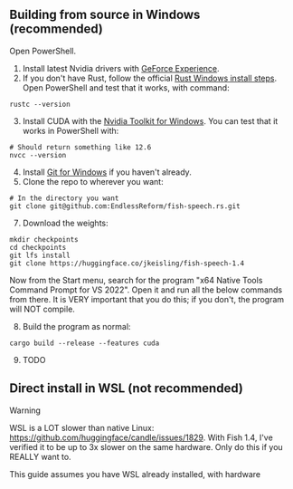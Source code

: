 ## Building from source in Windows (recommended)

Open PowerShell.

1. Install latest Nvidia drivers with [GeForce Experience](https://www.nvidia.com/en-us/geforce/geforce-experience/).
2. If you don't have Rust, follow the official [Rust Windows install steps](https://www.rust-lang.org/tools/install). Open PowerShell and test that it works, with command:

```
rustc --version
```

3. Install CUDA with the [Nvidia Toolkit for Windows](https://developer.nvidia.com/cuda-downloads). You can test that it works in PowerShell with:

```
# Should return something like 12.6
nvcc --version
```

4. Install [Git for Windows](https://gitforwindows.org) if you haven't already.
5. Clone the repo to wherever you want:

```
# In the directory you want
git clone git@github.com:EndlessReform/fish-speech.rs.git
```

7. Download the weights:

```
mkdir checkpoints
cd checkpoints
git lfs install
git clone https://huggingface.co/jkeisling/fish-speech-1.4
```

Now from the Start menu, search for the program "x64 Native Tools Command Prompt for VS 2022". Open it and run all the below commands from there. It is VERY important that you do this; if you don't, the program will NOT compile.

8. Build the program as normal:

```
cargo build --release --features cuda
```

9. TODO

## Direct install in WSL (not recommended)

> [!WARNING]
> WSL is a LOT slower than native Linux: https://github.com/huggingface/candle/issues/1829. With Fish 1.4, I've verified it to be up to 3x slower on the same hardware. Only do this if you REALLY want to.

This guide assumes you have WSL already installed, with hardware
